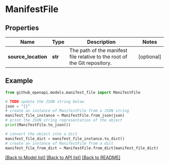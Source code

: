 # ManifestFile


## Properties

Name | Type | Description | Notes
------------ | ------------- | ------------- | -------------
**source_location** | **str** | The path of the manifest file relative to the root of the Git repository. | [optional] 

## Example

```python
from github_openapi.models.manifest_file import ManifestFile

# TODO update the JSON string below
json = "{}"
# create an instance of ManifestFile from a JSON string
manifest_file_instance = ManifestFile.from_json(json)
# print the JSON string representation of the object
print(ManifestFile.to_json())

# convert the object into a dict
manifest_file_dict = manifest_file_instance.to_dict()
# create an instance of ManifestFile from a dict
manifest_file_from_dict = ManifestFile.from_dict(manifest_file_dict)
```
[[Back to Model list]](../README.md#documentation-for-models) [[Back to API list]](../README.md#documentation-for-api-endpoints) [[Back to README]](../README.md)


